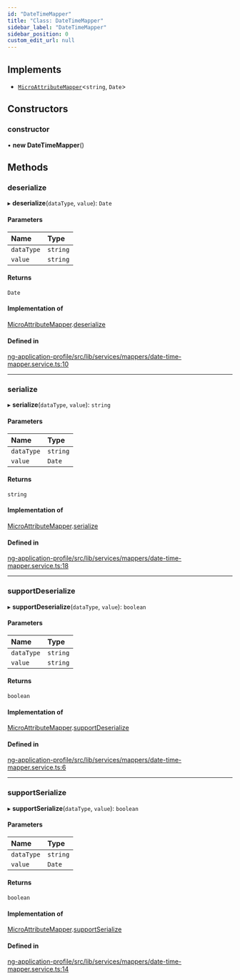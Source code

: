```yaml
---
id: "DateTimeMapper"
title: "Class: DateTimeMapper"
sidebar_label: "DateTimeMapper"
sidebar_position: 0
custom_edit_url: null
---
```


## Implements

- [`MicroAttributeMapper`](../interfaces/MicroAttributeMapper)<`string`, `Date`\>

## Constructors

### constructor

• **new DateTimeMapper**()

## Methods

### deserialize

▸ **deserialize**(`dataType`, `value`): `Date`

#### Parameters

| Name | Type |
| :------ | :------ |
| `dataType` | `string` |
| `value` | `string` |

#### Returns

`Date`

#### Implementation of

[MicroAttributeMapper](../interfaces/MicroAttributeMapper).[deserialize](../interfaces/MicroAttributeMapper#deserialize)

#### Defined in

[ng-application-profile/src/lib/services/mappers/date-time-mapper.service.ts:10](https://github.com/cognizone/ng-cognizone/blob/861cbad/libs/ng-application-profile/src/lib/services/mappers/date-time-mapper.service.ts#L10)

___

### serialize

▸ **serialize**(`dataType`, `value`): `string`

#### Parameters

| Name | Type |
| :------ | :------ |
| `dataType` | `string` |
| `value` | `Date` |

#### Returns

`string`

#### Implementation of

[MicroAttributeMapper](../interfaces/MicroAttributeMapper).[serialize](../interfaces/MicroAttributeMapper#serialize)

#### Defined in

[ng-application-profile/src/lib/services/mappers/date-time-mapper.service.ts:18](https://github.com/cognizone/ng-cognizone/blob/861cbad/libs/ng-application-profile/src/lib/services/mappers/date-time-mapper.service.ts#L18)

___

### supportDeserialize

▸ **supportDeserialize**(`dataType`, `value`): `boolean`

#### Parameters

| Name | Type |
| :------ | :------ |
| `dataType` | `string` |
| `value` | `string` |

#### Returns

`boolean`

#### Implementation of

[MicroAttributeMapper](../interfaces/MicroAttributeMapper).[supportDeserialize](../interfaces/MicroAttributeMapper#supportdeserialize)

#### Defined in

[ng-application-profile/src/lib/services/mappers/date-time-mapper.service.ts:6](https://github.com/cognizone/ng-cognizone/blob/861cbad/libs/ng-application-profile/src/lib/services/mappers/date-time-mapper.service.ts#L6)

___

### supportSerialize

▸ **supportSerialize**(`dataType`, `value`): `boolean`

#### Parameters

| Name | Type |
| :------ | :------ |
| `dataType` | `string` |
| `value` | `Date` |

#### Returns

`boolean`

#### Implementation of

[MicroAttributeMapper](../interfaces/MicroAttributeMapper).[supportSerialize](../interfaces/MicroAttributeMapper#supportserialize)

#### Defined in

[ng-application-profile/src/lib/services/mappers/date-time-mapper.service.ts:14](https://github.com/cognizone/ng-cognizone/blob/861cbad/libs/ng-application-profile/src/lib/services/mappers/date-time-mapper.service.ts#L14)
